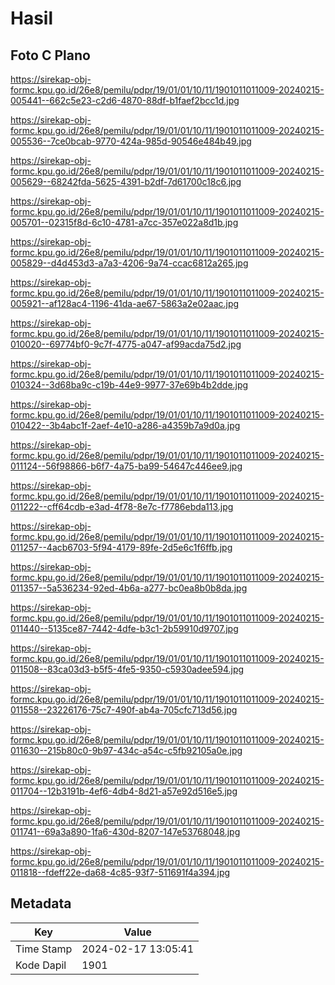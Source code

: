 # Hasil

## Foto C Plano

https://sirekap-obj-formc.kpu.go.id/26e8/pemilu/pdpr/19/01/01/10/11/1901011011009-20240215-005441--662c5e23-c2d6-4870-88df-b1faef2bcc1d.jpg

https://sirekap-obj-formc.kpu.go.id/26e8/pemilu/pdpr/19/01/01/10/11/1901011011009-20240215-005536--7ce0bcab-9770-424a-985d-90546e484b49.jpg

https://sirekap-obj-formc.kpu.go.id/26e8/pemilu/pdpr/19/01/01/10/11/1901011011009-20240215-005629--68242fda-5625-4391-b2df-7d61700c18c6.jpg

https://sirekap-obj-formc.kpu.go.id/26e8/pemilu/pdpr/19/01/01/10/11/1901011011009-20240215-005701--02315f8d-6c10-4781-a7cc-357e022a8d1b.jpg

https://sirekap-obj-formc.kpu.go.id/26e8/pemilu/pdpr/19/01/01/10/11/1901011011009-20240215-005829--d4d453d3-a7a3-4206-9a74-ccac6812a265.jpg

https://sirekap-obj-formc.kpu.go.id/26e8/pemilu/pdpr/19/01/01/10/11/1901011011009-20240215-005921--af128ac4-1196-41da-ae67-5863a2e02aac.jpg

https://sirekap-obj-formc.kpu.go.id/26e8/pemilu/pdpr/19/01/01/10/11/1901011011009-20240215-010020--69774bf0-9c7f-4775-a047-af99acda75d2.jpg

https://sirekap-obj-formc.kpu.go.id/26e8/pemilu/pdpr/19/01/01/10/11/1901011011009-20240215-010324--3d68ba9c-c19b-44e9-9977-37e69b4b2dde.jpg

https://sirekap-obj-formc.kpu.go.id/26e8/pemilu/pdpr/19/01/01/10/11/1901011011009-20240215-010422--3b4abc1f-2aef-4e10-a286-a4359b7a9d0a.jpg

https://sirekap-obj-formc.kpu.go.id/26e8/pemilu/pdpr/19/01/01/10/11/1901011011009-20240215-011124--56f98866-b6f7-4a75-ba99-54647c446ee9.jpg

https://sirekap-obj-formc.kpu.go.id/26e8/pemilu/pdpr/19/01/01/10/11/1901011011009-20240215-011222--cff64cdb-e3ad-4f78-8e7c-f7786ebda113.jpg

https://sirekap-obj-formc.kpu.go.id/26e8/pemilu/pdpr/19/01/01/10/11/1901011011009-20240215-011257--4acb6703-5f94-4179-89fe-2d5e6c1f6ffb.jpg

https://sirekap-obj-formc.kpu.go.id/26e8/pemilu/pdpr/19/01/01/10/11/1901011011009-20240215-011357--5a536234-92ed-4b6a-a277-bc0ea8b0b8da.jpg

https://sirekap-obj-formc.kpu.go.id/26e8/pemilu/pdpr/19/01/01/10/11/1901011011009-20240215-011440--5135ce87-7442-4dfe-b3c1-2b59910d9707.jpg

https://sirekap-obj-formc.kpu.go.id/26e8/pemilu/pdpr/19/01/01/10/11/1901011011009-20240215-011508--83ca03d3-b5f5-4fe5-9350-c5930adee594.jpg

https://sirekap-obj-formc.kpu.go.id/26e8/pemilu/pdpr/19/01/01/10/11/1901011011009-20240215-011558--23226176-75c7-490f-ab4a-705cfc713d56.jpg

https://sirekap-obj-formc.kpu.go.id/26e8/pemilu/pdpr/19/01/01/10/11/1901011011009-20240215-011630--215b80c0-9b97-434c-a54c-c5fb92105a0e.jpg

https://sirekap-obj-formc.kpu.go.id/26e8/pemilu/pdpr/19/01/01/10/11/1901011011009-20240215-011704--12b3191b-4ef6-4db4-8d21-a57e92d516e5.jpg

https://sirekap-obj-formc.kpu.go.id/26e8/pemilu/pdpr/19/01/01/10/11/1901011011009-20240215-011741--69a3a890-1fa6-430d-8207-147e53768048.jpg

https://sirekap-obj-formc.kpu.go.id/26e8/pemilu/pdpr/19/01/01/10/11/1901011011009-20240215-011818--fdeff22e-da68-4c85-93f7-511691f4a394.jpg


## Metadata

| Key        | Value               |
| ---------- | ------------------- |
| Time Stamp | 2024-02-17 13:05:41 |
| Kode Dapil | 1901                |



